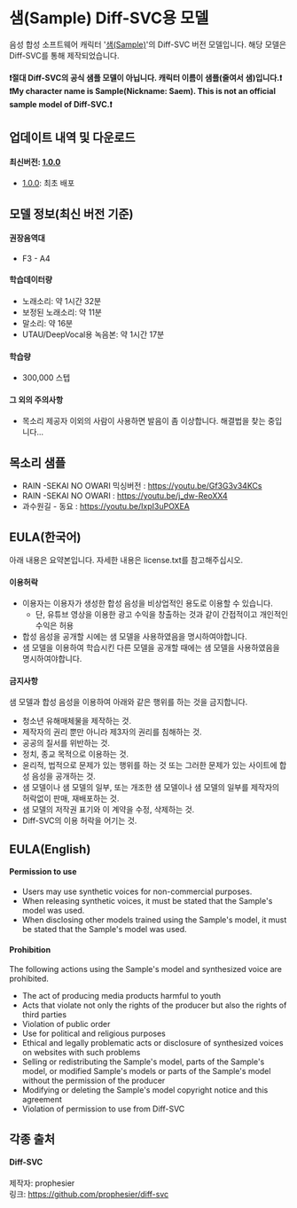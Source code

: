 # 샘(Sample) Diff-SVC용 모델
음성 합성 소프트웨어 캐릭터 '[샘(Sample)](https://blog.naver.com/aniana00/222054517943)'의 Diff-SVC 버전 모델입니다.
해당 모델은 Diff-SVC를 통해 제작되었습니다.

#### ❗절대 Diff-SVC의 공식 샘플 모델이 아닙니다. 캐릭터 이름이 샘플(줄여서 샘)입니다.❗<br>❗My character name is Sample(Nickname: Saem). This is not an official sample model of Diff-SVC.❗

## 업데이트 내역 및 다운로드

#### 최신버전: [1.0.0](https://github.com/Aniana0/Saem_AI_diff-svc/releases/download/1.0.0/Saem_AI.zip)
* [1.0.0](https://github.com/Aniana0/Saem_AI_diff-svc/releases/download/1.0.0/Saem_AI.zip): 최초 배포

## 모델 정보(최신 버전 기준)

#### 권장음역대
* F3 - A4
#### 학습데이터량
* 노래소리: 약 1시간 32분
* 보정된 노래소리: 약 11분
* 말소리: 약 16분
* UTAU/DeepVocal용 녹음본: 약 1시간 17분

#### 학습량
* 300,000 스텝

#### 그 외의 주의사항
* 목소리 제공자 이외의 사람이 사용하면 발음이 좀 이상합니다. 해결법을 찾는 중입니다...


## 목소리 샘플
* RAIN -SEKAI NO OWARI 믹싱버전 : https://youtu.be/Gf3G3v34KCs
* RAIN -SEKAI NO OWARI : https://youtu.be/j_dw-ReoXX4
* 과수원길 - 동요 : https://youtu.be/IxpI3uPOXEA

## EULA(한국어)
아래 내용은 요약본입니다. 자세한 내용은 license.txt를 참고해주십시오.

#### 이용허락
* 이용자는 이용자가 생성한 합성 음성을 비상업적인 용도로 이용할 수 있습니다.
  * 단, 유튜브 영상을 이용한 광고 수익을 창출하는 것과 같이 간접적이고 개인적인 수익은 허용
* 합성 음성을 공개할 시에는 샘 모델을 사용하였음을 명시하여야합니다.
* 샘 모델을 이용하여 학습시킨 다른 모델을 공개할 때에는 샘 모델을 사용하였음을 명시하여야합니다.

#### 금지사항
샘 모델과 합성 음성을 이용하여 아래와 같은 행위를 하는 것을 금지합니다.
* 청소년 유해매체물을 제작하는 것.
* 제작자의 권리 뿐만 아니라 제3자의 권리를 침해하는 것.
* 공공의 질서를 위반하는 것.
* 정치, 종교 목적으로 이용하는 것.
* 윤리적, 법적으로 문제가 있는 행위를 하는 것 또는 그러한 문제가 있는 사이트에 합성 음성을 공개하는 것.
* 샘 모델이나 샘 모델의 일부, 또는 개조한 샘 모델이나 샘 모델의 일부를 제작자의 허락없이 판매, 재배포하는 것.
* 샘 모델의 저작권 표기와 이 계약을 수정, 삭제하는 것.
* Diff-SVC의 이용 허락을 어기는 것.

## EULA(English)
#### Permission to use
* Users may use synthetic voices for non-commercial purposes.<br>
* When releasing synthetic voices, it must be stated that the Sample's model was used.
* When disclosing other models trained using the Sample's model, it must be stated that the Sample's model was used.

#### Prohibition
The following actions using the Sample's model and synthesized voice are prohibited.
* The act of producing media products harmful to youth
* Acts that violate not only the rights of the producer but also the rights of third parties
* Violation of public order
* Use for political and religious purposes
* Ethical and legally problematic acts or disclosure of synthesized voices on websites with such problems
* Selling or redistributing the Sample's model, parts of the Sample's model, or modified Sample's models or parts of the Sample's model without the permission of the producer
* Modifying or deleting the Sample's model copyright notice and this agreement
* Violation of permission to use from Diff-SVC

## 각종 출처
#### Diff-SVC
제작자: prophesier <br>
링크: https://github.com/prophesier/diff-svc
